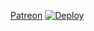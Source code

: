 [Patreon](https://www.patreon.com/bePatron?u=44431519)
[![Deploy](https://www.herokucdn.com/deploy/button.svg)](https://heroku.com/deploy)
